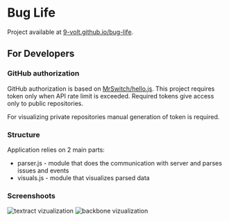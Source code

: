 # Bug Life

Project available at [9-volt.github.io/bug-life](http://9-volt.github.io/bug-life/).

## For Developers

### GitHub authorization

GitHub authorization is based on [MrSwitch/hello.js](https://github.com/MrSwitch/hello.js). This project requires token only when API rate limit is exceeded. Required tokens give access only to public repositories.

For visualizing private repositories manual generation of token is required.

### Structure

Application relies on 2 main parts:
* parser.js - module that does the communication with server and parses issues and events
* visuals.js - module that visualizes parsed data

### Screenshoots

![textract vizualization](http://9-volt.github.io/bug-life/screenshots/screenshot-1.png)
![backbone vizualization](http://9-volt.github.io/bug-life/screenshots/screenshot-2.png)

